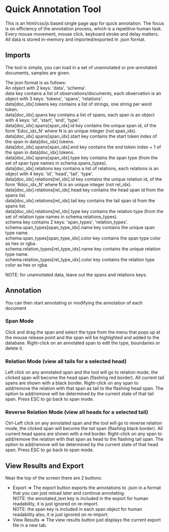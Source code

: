 # Quick Annotation Tool
This is an html/css/js based single page app for quick annotation.  The focus is on efficiency of the annotation process, which is a repetitive human task.  Every mouse movement, mouse click, keyboard stroke and delay matters.  All data is stored in-memory and imported/exported in .json format.

## Imports
The tool is simple, you can load in a set of unannotated or pre-annotated documents, samples are given.   

The json format is as follows:   
An object with 2 keys: 'data', 'schema'.   
data key contains a list of observations/documents, each observation is an object with 3 keys: 'tokens', 'spans', 'relations'.   
data[doc_idx].tokens key contains a list of strings, one string per word token.   
data[doc_idx].spans key contains a list of spans, each span is an object with 4 keys: 'id', 'start', 'end', 'type'.   
data[doc_idx].spans[span_idx].id key contains the unique span id, of the form 'Edoc_idx_N' where N is an unique integer (not span_idx).   
data[doc_idx].spans[span_idx].start key contains the start token index of the span in data[doc_idx].tokens.   
data[doc_idx].spans[span_idx].end key contains the end token index + 1 of the span in data[doc_idx].tokens.   
data[doc_idx].spans[span_idx].type key contains the span type (from the set of span type names in schema.spans_types).   
data[doc_idx].relations key contains a list of relations, each relations is an object with 4 keys: 'id', 'head', 'tail', 'type'.   
data[doc_idx].relations[rel_idx].id key contains the unique relation id, of the form 'Rdoc_idx_N' where N is an unique integer (not rel_idx).   
data[doc_idx].relations[rel_idx].head key contains the head span id from the spans list.   
data[doc_idx].relations[rel_idx].tail key contains the tail span id from the spans list.    
data[doc_idx].relations[rel_idx].type key contains the relation type (from the set of relation type names in schema.relations_types).   
schema key contains 2 keys: 'span_types', 'relation_types'.    
schema.span_types[span_type_idx].name key contains the unique span type name.   
schema.span_types[span_type_idx].color key contains the span type color as hex or rgba.   
schema.relation_types[rel_type_idx].name key contains the unique relation type name.    
schema.relation_types[rel_type_idx].color key contains the relation type color as hex or rgba.    

NOTE: for unannotated data, leave out the spans and relations keys:   

## Annotation
You can then start annotating or modifying the annotation of each document   

### Span Mode
Click and drag the span and select the type from the menu that pops up at the mouse release point and the span will be highlighted and added to the database. Right-click on an annotated span to edit the type, boundaries or delete it.

### Relation Mode (view all tails for a selected head)
Left click on any annotated span and the tool will go to relation mode, the clicked span will become the head span (flashing red border). All current tail spans are shown with a black border.  Right-click on any span to add/remove the relation with that span as tail to the flashing head span.  The option to add/remove will be determined by the current state of that tail span. Press ESC to go back to span mode.

### Reverse Relation Mode (view all heads for a selected tail)
Ctrl-Left click on any annotated span and the tool will go to reverse relation mode, the clicked span will become the tail span (flashing black border). All current head spans are shown with a red border.  Right-click on any span to add/remove the relation with that span as head to the flashing tail span.  The option to add/remove will be determined by the current state of that head span. Press ESC to go back to span mode.


## View Results and Export
Near the top of the screen there are 2 buttons:
- Export => The export button exports the annotations to .json in a format that you can just reload later and continue annotating.    
  NOTE: the annotated_text key is included in the export for human readability, it is just ignored on re-import.    
  NOTE: the span key is included in each span object for human readability also, it is just ignored on re-import.     
- View Results => The view results button just displays the current export file in a new tab.    
